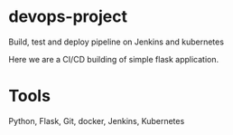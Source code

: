 # devops-project
Build, test and deploy pipeline on Jenkins and kubernetes

Here we are a CI/CD building of simple flask application.

# Tools
Python, Flask, Git, docker, Jenkins, Kubernetes
